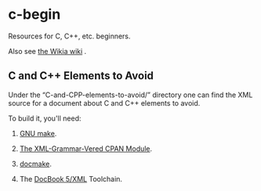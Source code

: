 # c-begin

Resources for C, C++, etc. beginners.

Also see [the Wikia wiki](http://c-begin.wikia.com/wiki/C_and_C%2B%2B_Beginners_Wiki) .

## C and C++ Elements to Avoid

Under the “C-and-CPP-elements-to-avoid/” directory one can find the XML
source for a document about C and C++ elements to avoid.

To build it, you'll need:

1. [GNU make](https://www.gnu.org/software/make/make.html).

2. [The XML-Grammar-Vered CPAN Module](http://metacpan.org/release/XML-Grammar-Vered).

3. [docmake](http://www.shlomifish.org/open-source/projects/docmake/).

4. The [DocBook 5/XML](https://en.wikipedia.org/wiki/DocBook) Toolchain.
